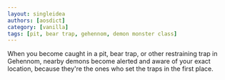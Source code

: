 ```yaml
---
layout: singleidea
authors: [aosdict]
category: [vanilla]
tags: [pit, bear trap, gehennom, demon monster class]
---
```

When you become caught in a pit, bear trap, or other restraining trap in Gehennom, nearby demons become alerted and aware of your exact location, because they're the ones who set the traps in the first place.

